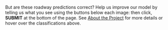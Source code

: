 But are these roadway predictions correct? Help us improve our model by telling us what you see using the buttons below each image: then click, **SUBMIT** at the bottom of the page. See <a id="to_about_section" href="#" class="action-button shiny-bound-input">About the Project</a> for more details or hover over the classifications above.